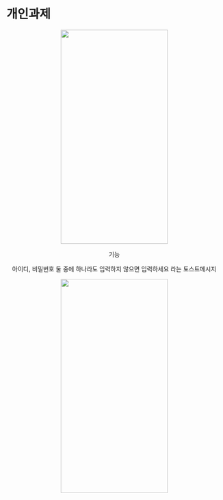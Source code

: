 # 개인과제 



<p align="center">
<img src="https://user-images.githubusercontent.com/94061061/259588265-0d6f3a18-0a9a-405b-9f6a-9e796a369f17.png" width="250" height="500"/>
</p>

<p align="center">기능</p>
<p align="center">아이디, 비밀번호 둘 중에 하나라도 입력하지 않으면 입력하세요 라는 토스트메시지</p>


<p align="center">
<img src="https://user-images.githubusercontent.com/94061061/259588276-47194265-5683-4cb4-8460-3cc12bdf78ea.png" width="250" height="500"/>
</p>


